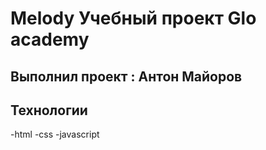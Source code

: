 # Melody Учебный проект Glo academy
## Выполнил проект : Антон Майоров
## Технологии
-html
-css
-javascript
